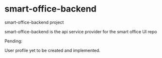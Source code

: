 # smart-office-backend
smart-office-backend project

smart-office-backend is the api service provider for the smart office UI repo

Pending:

User profile yet to be created and implemented.
